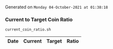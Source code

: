 Generated on `Monday 04-October-2021 at 01:38:18`

### Current to Target Coin Ratio
`current_coin_ratio.sh`

Date|Current|Target|Ratio
---|---|---|---
